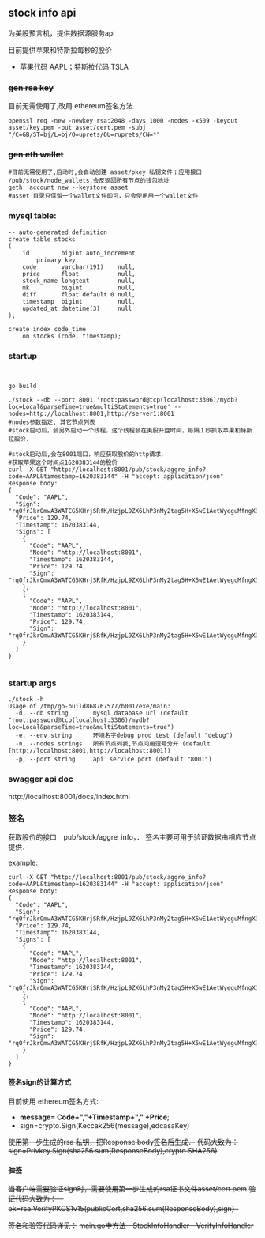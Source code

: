 
## stock info api
为美股预言机，提供数据源服务api

目前提供苹果和特斯拉每秒的股价
- 苹果代码 AAPL；特斯拉代码 TSLA


### ~~gen rsa key~~
目前无需使用了,改用 ethereum签名方法.
```shell script
openssl req -new -newkey rsa:2048 -days 1000 -nodes -x509 -keyout asset/key.pem -out asset/cert.pem -subj "/C=GB/ST=bj/L=bj/O=uprets/OU=ruprets/CN=*"
```

### ~~gen eth wallet~~
```shell script
#目前无需使用了,启动时,会自动创建 asset/pkey 私钥文件；应用接口 /pub/stock/node_wallets,会反返回所有节点的钱包地址
geth  account new --keystore asset
#asset 目录只保留一个wallet文件即可，只会使用用一个wallet文件
```

### mysql table:
```mysql
-- auto-generated definition
create table stocks
(
    id         bigint auto_increment
        primary key,
    code       varchar(191)    null,
    price      float           null,
    stock_name longtext        null,
    mk         bigint          null,
    diff       float default 0 null,
    timestamp  bigint          null,
    updated_at datetime(3)     null
);

create index code_time
    on stocks (code, timestamp);

```

### startup 
```shell script


go build 

./stock --db --port 8001 'root:password@tcp(localhost:3306)/mydb?loc=Local&parseTime=true&multiStatements=true' --nodes=http://localhost:8001,http://server1:8001
#nodes参数指定, 其它节点列表
#stock启动后，会另外启动一个线程，这个线程会在美股开盘时间，每隔１秒抓取苹果和特斯拉股价．

#stock启动后,会在8001端口，响应获取股价的http请求．
#获取苹果这个时间点1620383144的股价
curl -X GET "http://localhost:8001/pub/stock/aggre_info?code=AAPL&timestamp=1620383144" -H "accept: application/json"
Response body:
{
  "Code": "AAPL",
  "Sign": "rqOfrJkrOmwA3WATCG5KHrjSRfK/HzjpL9ZX6LhP3nMy2tag5H+X5wE1AetWyeguMfngX3lZ3WUbWhCWzI4a8gE=",
  "Price": 129.74,
  "Timestamp": 1620383144,
  "Signs": [
    {
      "Code": "AAPL",
      "Node": "http://localhost:8001",
      "Timestamp": 1620383144,
      "Price": 129.74,
      "Sign": "rqOfrJkrOmwA3WATCG5KHrjSRfK/HzjpL9ZX6LhP3nMy2tag5H+X5wE1AetWyeguMfngX3lZ3WUbWhCWzI4a8gE="
    },
    {
      "Code": "AAPL",
      "Node": "http://localhost:8001",
      "Timestamp": 1620383144,
      "Price": 129.74,
      "Sign": "rqOfrJkrOmwA3WATCG5KHrjSRfK/HzjpL9ZX6LhP3nMy2tag5H+X5wE1AetWyeguMfngX3lZ3WUbWhCWzI4a8gE="
    }
  ]
}


```
### startup args
```shell script
./stock -h
Usage of /tmp/go-build868767577/b001/exe/main:
  -d, --db string       mysql database url (default "root:password@tcp(localhost:3306)/mydb?loc=Local&parseTime=true&multiStatements=true")
  -e, --env string      环境名字debug prod test (default "debug")
  -n, --nodes strings   所有节点列表,节点间用逗号分开 (default [http://localhost:8001,http://localhost:8001])
  -p, --port string     api　service port (default "8001")

```

### swagger api doc
http://localhost:8001/docs/index.html


### 签名
获取股价的接口　pub/stock/aggre_info，．
签名主要可用于验证数据由相应节点提供．

example:
```shell script
curl -X GET "http://localhost:8001/pub/stock/aggre_info?code=AAPL&timestamp=1620383144" -H "accept: application/json"
Response body:
{
  "Code": "AAPL",
  "Sign": "rqOfrJkrOmwA3WATCG5KHrjSRfK/HzjpL9ZX6LhP3nMy2tag5H+X5wE1AetWyeguMfngX3lZ3WUbWhCWzI4a8gE=",
  "Price": 129.74,
  "Timestamp": 1620383144,
  "Signs": [
    {
      "Code": "AAPL",
      "Node": "http://localhost:8001",
      "Timestamp": 1620383144,
      "Price": 129.74,
      "Sign": "rqOfrJkrOmwA3WATCG5KHrjSRfK/HzjpL9ZX6LhP3nMy2tag5H+X5wE1AetWyeguMfngX3lZ3WUbWhCWzI4a8gE="
    },
    {
      "Code": "AAPL",
      "Node": "http://localhost:8001",
      "Timestamp": 1620383144,
      "Price": 129.74,
      "Sign": "rqOfrJkrOmwA3WATCG5KHrjSRfK/HzjpL9ZX6LhP3nMy2tag5H+X5wE1AetWyeguMfngX3lZ3WUbWhCWzI4a8gE="
    }
  ]
}
```
#### 签名sign的计算方式
目前使用 ethereum签名方式:

- **message= Code+","+Timestamp+"," +Price**;
- sign=crypto.Sign(Keccak256(message),edcasaKey)

~~使用第一步生成的rsa 私钥，把Response body签名后生成．~~
~~代码大致为：~~
~~sign=Privkey.Sign(sha256.sum(ResponseBody),crypto.SHA256)~~

#### ~~验签~~

~~当客户端需要验证sign时，需要使用第一步生成的rsa证书文件asset/cert.pem~~
~~验证代码大致为：　ok=rsa.VerifyPKCS1v15(publicCert,sha256.sum(ResponseBody),sign）~~

~~签名和验签代码详见：~~
~~main.go中方法　StockInfoHandler　VerifyInfoHandler~~



